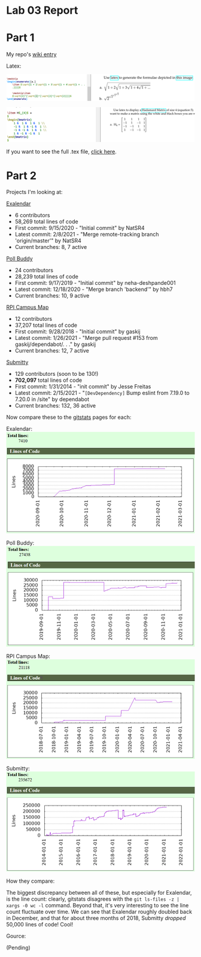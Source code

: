 # Lab 03 Report

# Part 1
My repo's [wiki entry](https://github.com/KKhaghani/oss-repo-template/wiki)

Latex:

![Question 3](img/latex3.PNG)

![Question 4](img/latex4.PNG)

If you want to see the full .tex file, [click here](lab3.tex).

# Part 2
Projects I'm looking at:

[Exalendar](https://github.com/natsr4/exalendar)
* 6 contributors
* 58,269 total lines of code
* First commit: 9/15/2020 - "Initial commit" by NatSR4
* Latest commit: 2/8/2021 - "Merge remote-tracking branch 'origin/master'" by NatSR4
* Current branches: 8, 7 active

[Poll Buddy](https://github.com/pollbuddy/pollbuddy)
* 24 contributors
* 28,239 total lines of code
* First commit: 9/17/2019 - "Initial commit" by neha-deshpande001
* Latest commit: 12/18/2020 - "Merge branch 'backend'" by hbh7
* Current branches: 10, 9 active

[RPI Campus Map](https://github.com/gaskij/rpicampusmap)
* 12 contributors
* 37,207 total lines of code
* First commit: 9/28/2018 - "Initial commit" by gaskij
* Latest commit: 1/26/2021 - "Merge pull request #153 from gaskij/dependabot/. . ." by gaskij
* Current branches: 12, 7 active

[Submitty](https://github.com/submitty/submitty)
* 129 contributors (soon to be 130!)
* **702,097** total lines of code
* First commit: 1/31/2014 - "init commit" by Jesse Freitas
* Latest commit: 2/15/2021 - "`[DevDependency]` Bump eslint from 7.19.0 to 7.20.0 in /site" by dependabot
* Current branches: 132, 36 active

Now compare these to the [gitstats](https://github.com/hoxu/gitstats) pages for each:

Exalendar:
![Exalendar gitstats](img/gsl1.PNG)

Poll Buddy:
![Pollbuddy gitstats](img/gsl2.PNG)

RPI Campus Map:
![rpicampusmap gitstats](img/gsl3.PNG)

Submitty:
![Submitty gitstats](img/gsl4.PNG)

How they compare:

The biggest discrepancy between all of these, but especially for Exalendar, is the line count: clearly, gitstats disagrees with the `git ls-files -z | xargs -0 wc -l` command. Beyond that, it's very interesting to see the line count fluctuate over time. We can see that Exalendar roughly doubled back in December, and that for about three months of 2018, Submitty *dropped* 50,000 lines of code! Cool!

Gource:

(Pending)
